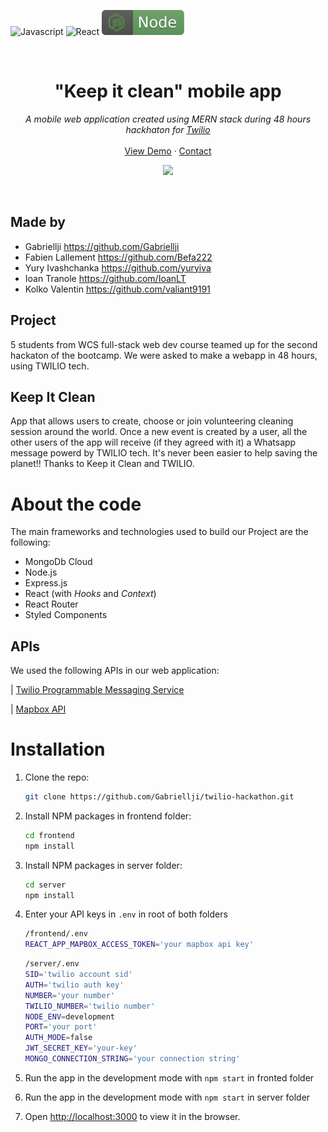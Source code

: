 ![Javascript](https://aleen42.github.io/badges/src/javascript.svg)
![React](https://aleen42.github.io/badges/src/react.svg)
![NodeJs](https://github.com/aleen42/badges/raw/master/src/node.svg)

<br />
<p align="center">
  <h1 align="center">"Keep it clean" mobile app</h1>

  <p align="center">
    <i>
    A mobile web application created using MERN stack during 48 hours hackhaton for <a href="https://www.twilio.com">Twilio</a> 
    </i>
    <br />
    <br />
    <a href="#">View Demo</a>
    ·
    <a href="https://github.com/Gabriellji/e-commerce-app#who-are-we">Contact</a>    
</p>
  <p align="center">   <img src="https://i.imgur.com/Abgwozo.png"/></p>
</br>

## Made by 
- Gabriellji https://github.com/Gabriellji
- Fabien Lallement https://github.com/Befa222
- Yury Ivashchanka https://github.com/yuryiva
- Ioan Tranole https://github.com/IoanLT
- Kolko Valentin https://github.com/valiant9191

## Project
5 students from WCS full-stack web dev course teamed up for the second hackaton of the bootcamp. We were asked to make a webapp in 48 hours, using TWILIO tech.

## Keep It Clean
App that allows users to create, choose or join volunteering cleaning session around the world. 
Once a new event is created by a user, all the other users of the app will receive (if they agreed with it) a Whatsapp message powerd by TWILIO tech.
It's never been easier to help saving the planet!! Thanks to Keep it Clean and TWILIO.

#  About the code
The main frameworks and technologies used to build our Project are the following:

- MongoDb Cloud
- Node.js
- Express.js
- React (with *Hooks* and *Context*)
- React Router
- Styled Components

## APIs
We used the following APIs in our web application:

| [Twilio Programmable Messaging Service](https://www.twilio.com/docs/messaging/services) 

| [Mapbox API](https://docs.mapbox.com/api/overview/ "https://docs.mapbox.com/api/overview/") 

# Installation
1. Clone the repo:
    ```sh
    git clone https://github.com/Gabriellji/twilio-hackathon.git
    ```
2. Install NPM packages in frontend folder:
    ```sh
    cd frontend
    npm install
    ```
3. Install NPM packages in server folder:
   ```sh
   cd server
   npm install
   ```
4. Enter your API keys in `.env` in root of both folders
    ```sh
    /frontend/.env
    REACT_APP_MAPBOX_ACCESS_TOKEN='your mapbox api key'
    ```
    ```sh
    /server/.env
    SID='twilio account sid'
    AUTH='twilio auth key'
    NUMBER='your number'
    TWILIO_NUMBER='twilio number'
    NODE_ENV=development
    PORT='your port'
    AUTH_MODE=false
    JWT_SECRET_KEY='your-key'
    MONGO_CONNECTION_STRING='your connection string'
    ```

5. Run the app in the development mode with `npm start` in fronted folder 

6. Run the app in the development mode with `npm start` in server folder

7. Open [http://localhost:3000](http://localhost:3000) to view it in the browser.



